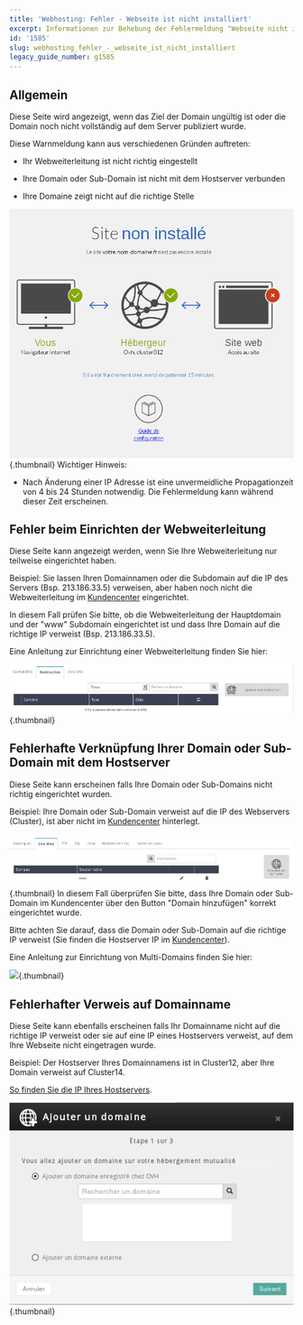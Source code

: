 ```yaml
---
title: 'Webhosting: Fehler - Webseite ist nicht installiert'
excerpt: Informationen zur Behebung der Fehlermeldung "Webseite nicht installiert"
id: '1585'
slug: webhosting_fehler_-_webseite_ist_nicht_installiert
legacy_guide_number: g1585
---
```



## Allgemein
Diese Seite wird angezeigt, wenn das Ziel der Domain ungültig ist oder die Domain noch nicht vollständig auf dem Server publiziert wurde.

Diese Warnmeldung kann aus verschiedenen Gründen auftreten:


- Ihr Webweiterleitung ist nicht richtig eingestellt

- Ihre Domain oder Sub-Domain ist nicht mit dem Hostserver verbunden

- Ihre Domaine zeigt nicht auf die richtige Stelle



![](images/img_2321.jpg){.thumbnail}
Wichtiger Hinweis:


- Nach Änderung einer IP Adresse ist eine unvermeidliche Propagationzeit von 4 bis 24 Stunden notwendig. Die Fehlermeldung kann während dieser Zeit erscheinen.




## Fehler beim Einrichten der Webweiterleitung
Diese Seite kann angezeigt werden, wenn Sie Ihre Webweiterleitung nur teilweise eingerichtet haben.

Beispiel: Sie lassen Ihren Domainnamen oder die Subdomain auf die IP des Servers (Bsp. 213.186.33.5) verweisen, aber haben noch nicht die Webweiterleitung im [Kundencenter](https://www.ovh.com/manager/web/auth.html/) eingerichtet.

In diesem Fall prüfen Sie bitte, ob die Webweiterleitung der Hauptdomain und der "www" Subdomain eingerichtet ist und dass  Ihre Domain auf die richtige IP verweist (Bsp. 213.186.33.5).

Eine Anleitung zur Einrichtung einer Webweiterleitung finden Sie hier:[]({legacy}1339)

![](images/img_2268.jpg){.thumbnail}


## Fehlerhafte Verknüpfung Ihrer Domain oder Sub-Domain mit dem Hostserver
Diese Seite kann erscheinen falls Ihre Domain oder Sub-Domains nicht richtig eingerichtet wurden.

Beispiel: Ihre Domain oder Sub-Domain verweist auf die IP des Webservers (Cluster), ist aber nicht im [Kundencenter](https://www.ovh.com/manager/web) hinterlegt.

![](images/img_2269.jpg){.thumbnail}
In diesem Fall überprüfen Sie bitte, dass Ihre Domain oder Sub-Domain im Kundencenter über den Button "Domain hinzufügen" korrekt eingerichtet wurde.

Bitte achten Sie darauf, dass die Domain oder Sub-Domain auf die richtige IP verweist (Sie finden die Hostserver IP im [Kundencenter](https://www.ovh.com/manager/web)).

Eine Anleitung zur Einrichtung von Multi-Domains finden Sie hier:[]({legacy}1332)

![](images/img_3965.jpg){.thumbnail}


## Fehlerhafter Verweis auf Domainname
Diese Seite kann ebenfalls erscheinen falls Ihr Domainname nicht auf die richtige IP verweist oder sie auf eine IP eines Hostservers verweist, auf dem Ihre Webseite nicht eingetragen wurde.


Beispiel: Der Hostserver Ihres Domainnamens ist in Cluster12, aber Ihre Domain verweist auf Cluster14.

[So finden Sie die IP Ihres Hostservers](https://www.ovh.de/g1290.geocache-cdn).

![](images/img_2274.jpg){.thumbnail}

